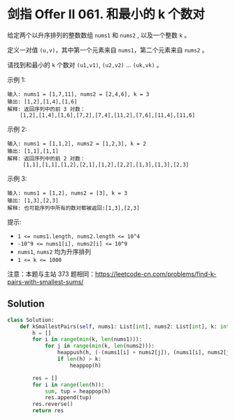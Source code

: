 # 剑指 Offer II 061. 和最小的 k 个数对

给定两个以升序排列的整数数组 `nums1` 和 `nums2` , 以及一个整数 `k` 。

定义一对值 `(u,v)`，其中第一个元素来自 `nums1`，第二个元素来自 `nums2` 。

请找到和最小的 `k` 个数对 `(u1,v1)`, `(u2,v2)` ... `(uk,vk)` 。

示例 1:

```
输入: nums1 = [1,7,11], nums2 = [2,4,6], k = 3
输出: [1,2],[1,4],[1,6]
解释: 返回序列中的前 3 对数：
    [1,2],[1,4],[1,6],[7,2],[7,4],[11,2],[7,6],[11,4],[11,6]
```

示例 2:

```
输入: nums1 = [1,1,2], nums2 = [1,2,3], k = 2
输出: [1,1],[1,1]
解释: 返回序列中的前 2 对数：
     [1,1],[1,1],[1,2],[2,1],[1,2],[2,2],[1,3],[1,3],[2,3]
```

示例 3:

```
输入: nums1 = [1,2], nums2 = [3], k = 3
输出: [1,3],[2,3]
解释: 也可能序列中所有的数对都被返回:[1,3],[2,3]
```

提示:

-   `1 <= nums1.length, nums2.length <= 10^4`
-   `-10^9 <= nums1[i], nums2[i] <= 10^9`
-   `nums1`, `nums2` 均为升序排列
-   `1 <= k <= 1000`

注意：本题与主站 373 题相同：https://leetcode-cn.com/problems/find-k-pairs-with-smallest-sums/

## Solution

```python
class Solution:
    def kSmallestPairs(self, nums1: List[int], nums2: List[int], k: int) -> List[List[int]]:
        h = []
        for i in range(min(k, len(nums1))):
            for j in range(min(k, len(nums2))):
                heappush(h, (-(nums1[i] + nums2[j]), (nums1[i], nums2[j])))
                if len(h) > k:
                    heappop(h)

        res = []
        for i in range(len(h)):
            sum, tup = heappop(h)
            res.append(tup)
        res.reverse()
        return res
```

